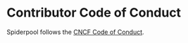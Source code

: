# Contributor Code of Conduct

Spiderpool follows the [CNCF Code of Conduct](https://github.com/cncf/foundation/blob/main/code-of-conduct.md).
